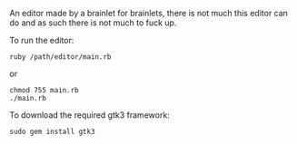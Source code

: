 An editor made by a brainlet for brainlets, there is not much this editor can do and as such there is not much to fuck up.

To run the editor:
```
ruby /path/editor/main.rb
```
or
```
chmod 755 main.rb
./main.rb
```

To download the required gtk3 framework:
```
sudo gem install gtk3
```

